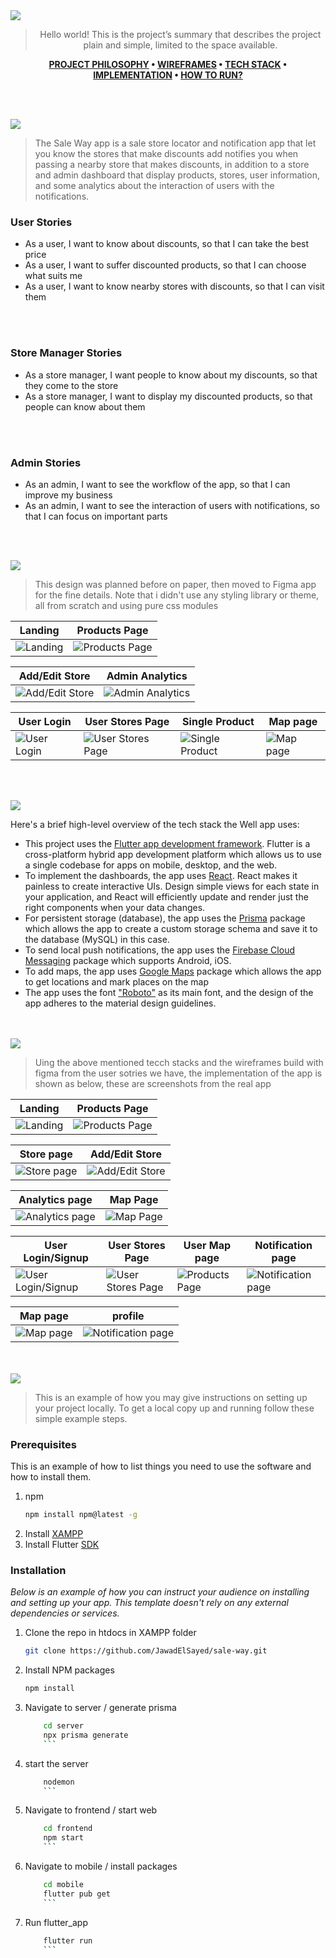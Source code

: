 <img src="./readme/title1.svg"/>

<div align="center">

> Hello world! This is the project’s summary that describes the project plain and simple, limited to the space available.

**[PROJECT PHILOSOPHY](https://github.com/JawadElSayed/sale-way#-project-philosophy) • [WIREFRAMES](https://github.com/JawadElSayed/sale-way#-wireframes) • [TECH STACK](https://github.com/JawadElSayed/sale-way#-tech-stack) • [IMPLEMENTATION](https://github.com/JawadElSayed/sale-way#-impplementation) • [HOW TO RUN?](https://github.com/JawadElSayed/sale-way#-how-to-run)**

</div>

<br><br>

<img src="./readme/title2.svg"/>

> The Sale Way app is a sale store locator and notification app that let you know the stores that make discounts add notifies you when passing a nearby store that makes discounts, in addition to a store and admin dashboard that display products, stores, user information, and some analytics about the interaction of users with the notifications.

### User Stories

-   As a user, I want to know about discounts, so that I can take the best price
-   As a user, I want to suffer discounted products, so that I can choose what suits me
-   As a user, I want to know nearby stores with discounts, so that I can visit them

<br><br>

### Store Manager Stories

-   As a store manager, I want people to know about my discounts, so that they come to the store
-   As a store manager, I want to display my discounted products, so that people can know about them

<br><br>

### Admin Stories

-   As an admin, I want to see the workflow of the app, so that I can improve my business
-   As an admin, I want to see the interaction of users with notifications, so that I can focus on important parts

<br><br>

<img src="./readme/title3.svg"/>

> This design was planned before on paper, then moved to Figma app for the fine details.
> Note that i didn't use any styling library or theme, all from scratch and using pure css modules

| Landing                                  | Products Page                                 |
| ---------------------------------------- | --------------------------------------------- |
| ![Landing](./readme/Dashboard_Login.svg) | ![Products Page](./readme/Store-Products.svg) |

| Add/Edit Store                                          | Admin Analytics                                  |
| ------------------------------------------------------- | ------------------------------------------------ |
| ![Add/Edit Store](./readme/Admin-Add%3AEdit-Stores.svg) | ![Admin Analytics](./readme/Admin-Analytics.svg) |

| User Login                             | User Stores Page                                   | Single Product                                      | Map page                           |
| -------------------------------------- | -------------------------------------------------- | --------------------------------------------------- | ---------------------------------- |
| ![User Login](./readme/user-login.svg) | ![User Stores Page](./readme/user-stores-page.svg) | ![Single Product](./readme/user-single-product.svg) | ![Map page](./readme/user-map.svg) |



<br><br>

<img src="./readme/title4.svg"/>

Here's a brief high-level overview of the tech stack the Well app uses:

-   This project uses the [Flutter app development framework](https://flutter.dev/). Flutter is a cross-platform hybrid app development platform which allows us to use a single codebase for apps on mobile, desktop, and the web.
-   To implement the dashboards, the app uses [React](https://reactjs.org). React makes it painless to create interactive UIs. Design simple views for each state in your application, and React will efficiently update and render just the right components when your data changes.
-   For persistent storage (database), the app uses the [Prisma](https://www.prisma.io) package which allows the app to create a custom storage schema and save it to the database (MySQL) in this case.
-   To send local push notifications, the app uses the [Firebase Cloud Messaging](https://firebase.google.com/docs/cloud-messaging) package which supports Android, iOS.
-   To add maps, the app uses [Google Maps](https://developers.google.com/maps) package which allows the app to get locations and mark places on the map
-   The app uses the font ["Roboto"](https://fonts.google.com/specimen/Roboto) as its main font, and the design of the app adheres to the material design guidelines.

<br><br>
<img src="./readme/title5.svg"/>

> Uing the above mentioned tecch stacks and the wireframes build with figma from the user sotries we have, the implementation of the app is shown as below, these are screenshots from the real app

| Landing                                   | Products Page                                      |
| ----------------------------------------- | -------------------------------------------------- |
| ![Landing](./readme/landing-page.png)     | ![Products Page](./readme/product.gif)             |

| Store page                                | Add/Edit Store                                     |
| ------------                              | ------------------                                 |
| ![Store page](./readme/store.gif)         | ![Add/Edit Store](./readme/add-store.gif)          |

| Analytics page                            | Map Page                                           |
| ------------                              | ------------------                                 |
| ![Analytics page](./readme/analytics.gif) | ![Map Page](./readme/admin-map.gif)                |

| User Login/Signup                         | User Stores Page                                   | User Map page                                       | Notification page                                |
| --------------------------------------    | -------------------------------------------------- | --------------------------------------------------- | ----------------------------------               |
| ![User Login/Signup](./readme/login.gif)  | ![User Stores Page](./readme/user-stores.gif)      | ![Products Page ](./readme/user-product.gif)        | ![ Notification page](./readme/notification.gif) |

| Map page                                  | profile                                            |
| ------------                              | ------------------                                 |
| ![Map page](./readme/user-map.gif)        | ![Notification page](./readme/profile.png)         |


<br><br>
<img src="./readme/title6.svg"/>

> This is an example of how you may give instructions on setting up your project locally.
> To get a local copy up and running follow these simple example steps.

### Prerequisites

This is an example of how to list things you need to use the software and how to install them.

1.  npm
    ```sh
    npm install npm@latest -g
    ```
2.  Install [XAMPP](https://www.apachefriends.org/download.html)
3.  Install Flutter [SDK](https://docs.flutter.dev/get-started/install?gclid=Cj0KCQiAveebBhD_ARIsAFaAvrEXbca0gKEuW9ROxwC86eiEtJUUO5tm-AIIzds41AXpzsjkbESCw2EaAsTwEALw_wcB&gclsrc=aw.ds)

### Installation

_Below is an example of how you can instruct your audience on installing and setting up your app. This template doesn't rely on any external dependencies or services._

1. Clone the repo in htdocs in XAMPP folder

    ```sh
    git clone https://github.com/JawadElSayed/sale-way.git
    ```

2. Install NPM packages

    ```sh
    npm install
    ```

3. Navigate to server / generate prisma
    ````sh
        cd server
        npx prisma generate
        ```
    ````
4. start the server
    ````sh
        nodemon
        ```
    ````
5. Navigate to frontend / start web
    ````sh
        cd frontend
        npm start
        ```
    ````
6. Navigate to mobile / install packages
    ````sh
        cd mobile
        flutter pub get
        ```
    ````
7. Run flutter_app
    ````sh
        flutter run
        ```
    ````
